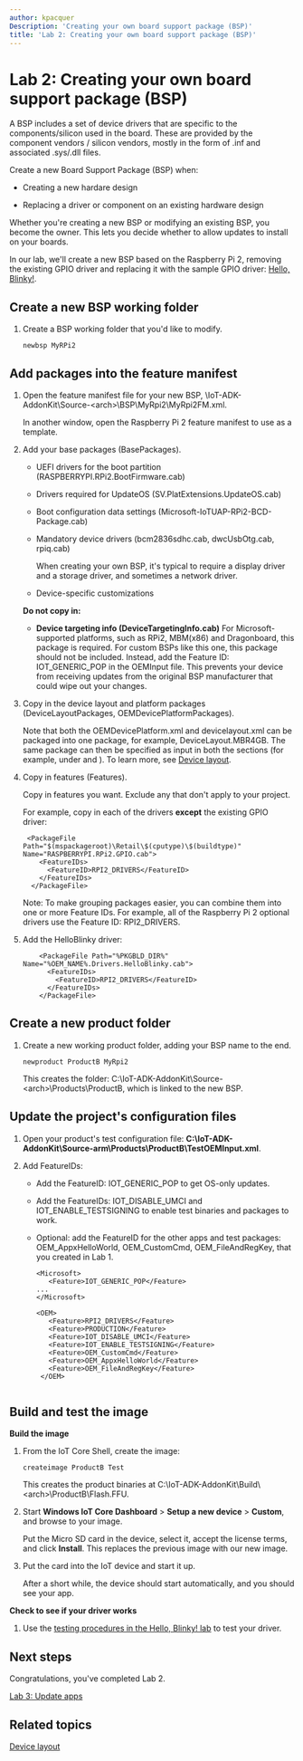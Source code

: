 ```yaml
---
author: kpacquer
Description: 'Creating your own board support package (BSP)'
title: 'Lab 2: Creating your own board support package (BSP)'
---
```


# Lab 2: Creating your own board support package (BSP)

A BSP includes a set of device drivers that are specific to the components/silicon used in the board. These are provided by the component vendors / silicon vendors, mostly in the form of .inf and associated .sys/.dll files. 

Create a new Board Support Package (BSP) when:

-  Creating a new hardare design

-  Replacing a driver or component on an existing hardware design

Whether you're creating a new BSP or modifying an existing BSP, you become the owner. This lets you decide whether to allow updates to install on your boards.

In our lab, we'll create a new BSP based on the Raspberry Pi 2, removing the existing GPIO driver and replacing it with the sample GPIO driver: [Hello, Blinky!](https://ms-iot.github.io/content/en-US/win10/samples/DriverLab.htm).

## <span id="Create_a_new_BSP_working_folder"></span><span id="create_a_new_bsp_working_folder"></span><span id="CREATE_A_NEW_BSP_FILE"></span>Create a new BSP working folder

1.  Create a BSP working folder that you'd like to modify.

    ``` syntax
    newbsp MyRPi2
    ```

## <span id="Add_packages_into_the_feature_manifest"></span>Add packages into the feature manifest

1.  Open the feature manifest file for your new BSP, \\IoT-ADK-AddonKit\\Source-&lt;arch&gt;\\BSP\\MyRpi2\\MyRpi2FM.xml.

    In another window, open the Raspberry Pi 2 feature manifest to use as a template.

2.  Add your base packages (BasePackages).
   
    *  UEFI drivers for the boot partition (RASPBERRYPI.RPi2.BootFirmware.cab)

    *  Drivers required for UpdateOS (SV.PlatExtensions.UpdateOS.cab)

    *  Boot configuration data settings (Microsoft-IoTUAP-RPi2-BCD-Package.cab)

    *  Mandatory device drivers (bcm2836sdhc.cab, dwcUsbOtg.cab, rpiq.cab)
	   
	   When creating your own BSP, it's typical to require a display driver and a storage driver, and sometimes a network driver.

    *  Device-specific customizations
	
	**Do not copy in:**
    
    *  **Device targeting info (DeviceTargetingInfo.cab)**  For Microsoft-supported platforms, such as RPi2, MBM(x86) and Dragonboard, this package is required.  For custom BSPs like this one, this package should not be included. Instead, add the Feature ID: IOT_GENERIC_POP in the OEMInput file. This prevents your device from receiving updates from the original BSP manufacturer that could wipe out your changes. 

    	
4.  Copy in the device layout and platform packages (DeviceLayoutPackages, OEMDevicePlatformPackages).

    Note that both the OEMDevicePlatform.xml and devicelayout.xml can be packaged into one package, for example, DeviceLayout.MBR4GB. The same package can then be specified as input in both the sections (for example, under <OEMDevicePlatformPackages> and <DeviceLayoutPackages>).  To learn more, see [Device layout](device-layout.md).
    
5.  Copy in features (Features).
	
    Copy in features you want. Exclude any that don't apply to your project.
	
	For example, copy in each of the drivers **except** the existing GPIO driver:
	``` syntax
     <PackageFile Path="$(mspackageroot)\Retail\$(cputype)\$(buildtype)" Name="RASPBERRYPI.RPi2.GPIO.cab">
        <FeatureIDs>
          <FeatureID>RPI2_DRIVERS</FeatureID>
        </FeatureIDs>
      </PackageFile>
	```
	
	Note: To make grouping packages easier, you can combine them into one or more Feature IDs. For example, all of the Raspberry Pi 2 optional drivers use the Feature ID: RPI2_DRIVERS.

6.  Add the HelloBlinky driver:
	
    ``` syntax
        <PackageFile Path="%PKGBLD_DIR%" Name="%OEM_NAME%.Drivers.HelloBlinky.cab">
          <FeatureIDs>
            <FeatureID>RPI2_DRIVERS</FeatureID>
          </FeatureIDs>
        </PackageFile>
    ```

## <span id="Create_a_new_product_folder"></span><span id="create_a_new_product_and_folder"></span><span id="CREATE_A_NEW_PRODUCT_FOLDER"></span>Create a new product folder

1.  Create a new working product folder, adding your BSP name to the end.

    ``` syntax
    newproduct ProductB MyRpi2
    ```

    This creates the folder: C:\\IoT-ADK-AddonKit\\Source-&lt;arch&gt;\\Products\\ProductB, which is linked to the new BSP.

## <span id="Update_the_project_s_configuration_files"></span><span id="update_the_project_s_configuration_files"></span><span id="UPDATE_THE_PROJECT_S_CONFIGURATION_FILES"></span>Update the project's configuration files

1.  Open your product's test configuration file: **C:\\IoT-ADK-AddonKit\\Source-arm\\Products\\ProductB\\TestOEMInput.xml**.

2.  Add FeatureIDs:
	
	-  Add the FeatureID: IOT_GENERIC_POP to get OS-only updates.

	-  Add the FeatureIDs: IOT_DISABLE_UMCI and IOT_ENABLE_TESTSIGNING to enable test binaries and packages to work.

    -  Optional: add the FeatureID for the other apps and test packages: OEM_AppxHelloWorld, OEM_CustomCmd, OEM_FileAndRegKey, that you created in Lab 1.

       ``` syntax
       <Microsoft>
          <Feature>IOT_GENERIC_POP</Feature>
	   ...
       </Microsoft>
	
       <OEM> 
          <Feature>RPI2_DRIVERS</Feature> 
          <Feature>PRODUCTION</Feature> 
          <Feature>IOT_DISABLE_UMCI</Feature> 
          <Feature>IOT_ENABLE_TESTSIGNING</Feature> 
          <Feature>OEM_CustomCmd</Feature> 
          <Feature>OEM_AppxHelloWorld</Feature> 
          <Feature>OEM_FileAndRegKey</Feature> 
        </OEM>
    ```

## <span id="Build_and_test_the_image"></span><span id="build_and_test_the_image"></span><span id="BUILD_AND_TEST_THE_IMAGE"></span>Build and test the image

**Build the image**

1.  From the IoT Core Shell, create the image:

    ``` syntax
    createimage ProductB Test
    ```

    This creates the product binaries at C:\\IoT-ADK-AddonKit\\Build\\&lt;arch&gt;\\ProductB\\Flash.FFU.

2.  Start **Windows IoT Core Dashboard** &gt; **Setup a new device** &gt; **Custom**, and browse to your image. 

    Put the Micro SD card in the device, select it, accept the license terms, and click **Install**. This replaces the previous image with our new image.

3.  Put the card into the IoT device and start it up.

    After a short while, the device should start automatically, and you should see your app.

**Check to see if your driver works**

1.  Use the [testing procedures in the Hello, Blinky! lab](https://ms-iot.github.io/content/win10/samples/DriverLab3.htm) to test your driver.

## <span id="Next_steps"></span><span id="next_steps"></span><span id="NEXT_STEPS"></span>Next steps
Congratulations, you've completed Lab 2. 

[Lab 3: Update apps](../../service/iot/updating-iot-core-apps.md)

##  <span id="Related_topics"></span>Related topics
[Device layout](device-layout.md)